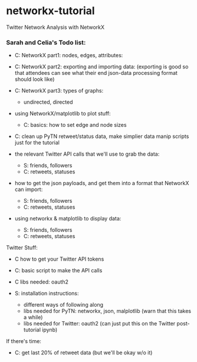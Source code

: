 # networkx-tutorial
Twitter Network Analysis with NetworkX 

### Sarah and Celia's Todo list:

* C: NetworkX part1: nodes, edges, attributes:
* C: NetworkX part2: exporting and importing data:
    (exporting is good so that attendees can see what their end json-data processing format should look like)
* C: NetworkX part3: types of graphs:
    - undirected, directed

* using NetworkX/matplotlib to plot stuff:
    - C: basics: how to set edge and node sizes

* C: clean up PyTN retweet/status data, make simplier data manip scripts just for the tutorial

* the relevant Twitter API calls that we'll use to grab the data:
    * S: friends, followers
    * C: retweets, statuses
* how to get the json payloads, and get them into a format that NetworkX can import:
    * S: friends, followers
    * C: retweets, statuses
* using networkx & matplotlib to display data:
    * S: friends, followers
    * C: retweets, statuses

Twitter Stuff:
* C how to get your Twitter API tokens
* C: basic script to make the API calls
* C libs needed: oauth2

* S: installation instructions:
    - different ways of following along
    - libs needed for PyTN: networkx, json, malplotlib (warn that this takes a while)
    - libs needed for Twitter: oauth2 (can just put this on the Twitter post-tutorial ipynb)

If there's time:
* C: get last 20% of retweet data (but we'll be okay w/o it)
